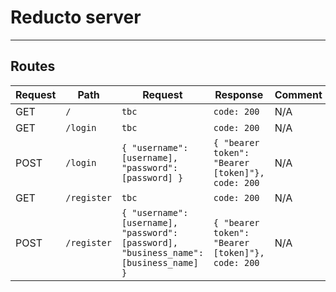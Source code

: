 # Reducto server

---
## Routes
|Request|Path|Request| Response| Comment|
|---|---|---|---|---|
|GET| `/`| `tbc`|`code: 200`|N/A|
|GET| `/login`| `tbc`|`code: 200`|N/A|
|POST| `/login`| `{ "username": [username], "password": [password] }`| `{ "bearer token": "Bearer [token]"}, code: 200`| N/A|
|GET| `/register`| `tbc` | `code: 200`|N/A|
|POST| `/register`| `{ "username": [username], "password": [password], "business_name": [business_name] }` | `{ "bearer token": "Bearer [token]"}, code: 200`| N/A|

